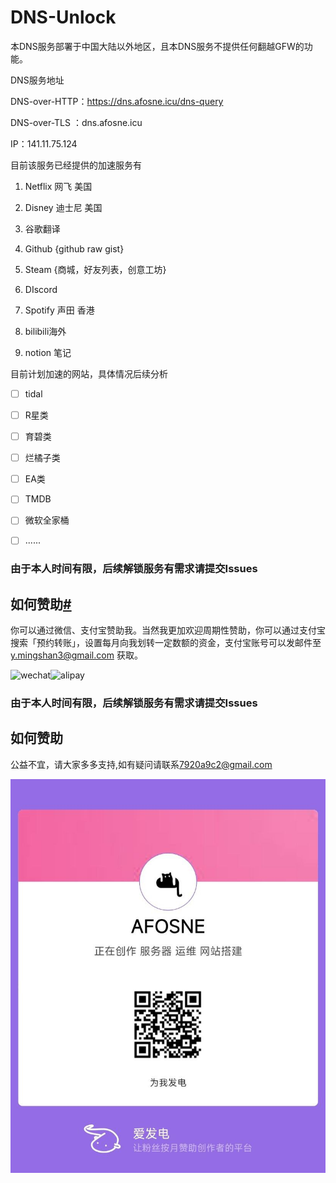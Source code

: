 # DNS-Unlock

本DNS服务部署于中国大陆以外地区，且本DNS服务不提供任何翻越GFW的功能。



DNS服务地址

DNS-over-HTTP：https://dns.afosne.icu/dns-query 

DNS-over-TLS ：dns.afosne.icu

IP：141.11.75.124



目前该服务已经提供的加速服务有

1. Netflix 网飞 美国

2. Disney 迪士尼 美国

3. 谷歌翻译

4. Github {github raw gist}

5. Steam {商城，好友列表，创意工坊} 

6. DIscord

7. Spotify 声田 香港

8. bilibili海外 

9. notion 笔记

   



目前计划加速的网站，具体情况后续分析

- [ ] tidal
- [ ] R星类
- [ ] 育碧类
- [ ] 烂橘子类
- [ ] EA类
- [ ] TMDB
- [ ] 微软全家桶
- [ ] ......



### 由于本人时间有限，后续解锁服务有需求请提交Issues

## 如何赞助[#](https://vuemini.org/guide/sponsor.html#如何赞助)

你可以通过微信、支付宝赞助我。当然我更加欢迎周期性赞助，你可以通过支付宝搜索「预约转账」，设置每月向我划转一定数额的资金，支付宝账号可以发邮件至 [y.mingshan3@gmail.com](mailto:y.mingshan3@gmail.com) 获取。

![wechat](https://vuemini.org/wechat.jpg)![alipay](https://vuemini.org/alipay.jpg)

### 由于本人时间有限，后续解锁服务有需求请提交Issues


## 如何赞助

公益不宜，请大家多多支持,如有疑问请联系[7920a9c2@gmail.com](mailto:7920a9c2@gmail.com) 

![爱发电](/img/afd.jpg)

